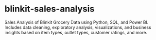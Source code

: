 # blinkit-sales-analysis
Sales Analysis of Blinkit Grocery Data using Python, SQL, and Power BI. Includes data cleaning, exploratory analysis, visualizations, and business insights based on item types, outlet types, customer ratings, and more.

